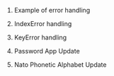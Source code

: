1. Example of error handling

2. IndexError handling

3. KeyError handling

4. Password App Update

5. Nato Phonetic Alphabet Update
